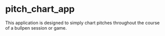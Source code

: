 # pitch_chart_app
This application is designed to simply chart pitches throughout the course of a bullpen session or game. 
